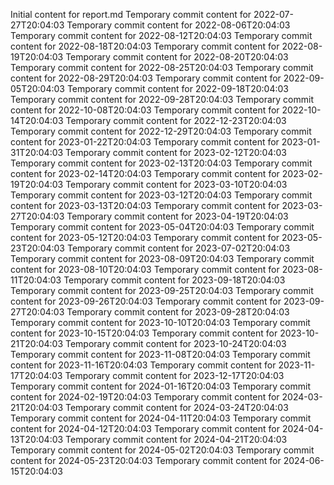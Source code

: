 Initial content for report.md
Temporary commit content for 2022-07-27T20:04:03
Temporary commit content for 2022-08-06T20:04:03
Temporary commit content for 2022-08-12T20:04:03
Temporary commit content for 2022-08-18T20:04:03
Temporary commit content for 2022-08-19T20:04:03
Temporary commit content for 2022-08-20T20:04:03
Temporary commit content for 2022-08-25T20:04:03
Temporary commit content for 2022-08-29T20:04:03
Temporary commit content for 2022-09-05T20:04:03
Temporary commit content for 2022-09-18T20:04:03
Temporary commit content for 2022-09-28T20:04:03
Temporary commit content for 2022-10-08T20:04:03
Temporary commit content for 2022-10-14T20:04:03
Temporary commit content for 2022-12-23T20:04:03
Temporary commit content for 2022-12-29T20:04:03
Temporary commit content for 2023-01-22T20:04:03
Temporary commit content for 2023-01-31T20:04:03
Temporary commit content for 2023-02-12T20:04:03
Temporary commit content for 2023-02-13T20:04:03
Temporary commit content for 2023-02-14T20:04:03
Temporary commit content for 2023-02-19T20:04:03
Temporary commit content for 2023-03-10T20:04:03
Temporary commit content for 2023-03-12T20:04:03
Temporary commit content for 2023-03-13T20:04:03
Temporary commit content for 2023-03-27T20:04:03
Temporary commit content for 2023-04-19T20:04:03
Temporary commit content for 2023-05-04T20:04:03
Temporary commit content for 2023-05-12T20:04:03
Temporary commit content for 2023-05-23T20:04:03
Temporary commit content for 2023-07-02T20:04:03
Temporary commit content for 2023-08-09T20:04:03
Temporary commit content for 2023-08-10T20:04:03
Temporary commit content for 2023-08-11T20:04:03
Temporary commit content for 2023-09-18T20:04:03
Temporary commit content for 2023-09-25T20:04:03
Temporary commit content for 2023-09-26T20:04:03
Temporary commit content for 2023-09-27T20:04:03
Temporary commit content for 2023-09-28T20:04:03
Temporary commit content for 2023-10-10T20:04:03
Temporary commit content for 2023-10-15T20:04:03
Temporary commit content for 2023-10-21T20:04:03
Temporary commit content for 2023-10-24T20:04:03
Temporary commit content for 2023-11-08T20:04:03
Temporary commit content for 2023-11-16T20:04:03
Temporary commit content for 2023-11-17T20:04:03
Temporary commit content for 2023-12-17T20:04:03
Temporary commit content for 2024-01-16T20:04:03
Temporary commit content for 2024-02-19T20:04:03
Temporary commit content for 2024-03-21T20:04:03
Temporary commit content for 2024-03-24T20:04:03
Temporary commit content for 2024-04-11T20:04:03
Temporary commit content for 2024-04-12T20:04:03
Temporary commit content for 2024-04-13T20:04:03
Temporary commit content for 2024-04-21T20:04:03
Temporary commit content for 2024-05-02T20:04:03
Temporary commit content for 2024-05-23T20:04:03
Temporary commit content for 2024-06-15T20:04:03
